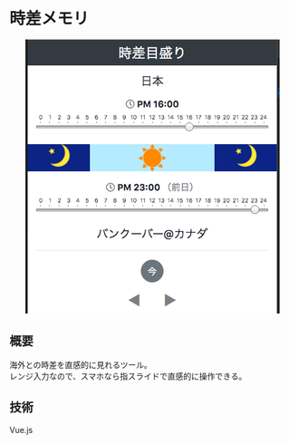 # 時差メモリ

<!-- 画像 -->
<div align="center"><img src='screen_.png'></div>

## 概要
海外との時差を直感的に見れるツール。  
レンジ入力なので、スマホなら指スライドで直感的に操作できる。

## 技術
Vue.js
